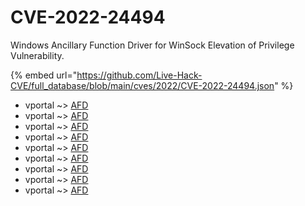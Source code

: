 # CVE-2022-24494

Windows Ancillary Function Driver for WinSock Elevation of Privilege Vulnerability.

{% embed url="https://github.com/Live-Hack-CVE/full_database/blob/main/cves/2022/CVE-2022-24494.json" %}


* vportal ~> [AFD](https://www.alice-snow.ru/2022/database/cve-2022-24494/afd-vportal)
* vportal ~> [AFD](https://www.alice-snow.ru/2022/database/cve-2022-24494/afd-vportal)
* vportal ~> [AFD](https://www.alice-snow.ru/2022/database/cve-2022-24494/afd-vportal)
* vportal ~> [AFD](https://www.alice-snow.ru/2022/database/cve-2022-24494/afd-vportal)
* vportal ~> [AFD](https://www.alice-snow.ru/2022/database/cve-2022-24494/afd-vportal)
* vportal ~> [AFD](https://www.alice-snow.ru/2022/database/cve-2022-24494/afd-vportal)
* vportal ~> [AFD](https://www.alice-snow.ru/2022/database/cve-2022-24494/afd-vportal)
* vportal ~> [AFD](https://www.alice-snow.ru/2022/database/cve-2022-24494/afd-vportal)
* vportal ~> [AFD](https://www.alice-snow.ru/2022/database/cve-2022-24494/afd-vportal)